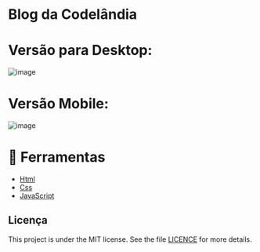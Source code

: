 # <strong>Blog da Codelândia</strong>

# Versão para Desktop:
 ![image]()

# Versão Mobile:
![image]()

# 🔨 Ferramentas
- [Html](https://www.w3schools.com/html/)
- [Css](https://www.w3schools.com/css/)
- [JavaScript](https://www.javascript.com/)

## Licença
This project is under the MIT license. See the file [LICENCE](https://github.com/marcosdevg/Desafios_da_Codelandia/blob/main/LICENSE) for more details.